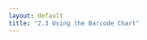 ```yaml
---
layout: default
title: "2.3 Using the Barcode Chart"
---
```


<div>
    <style>
        .chart-example {
            margin: 20px;
            padding: 10px;
            border: solid 1px #babdb6;
        }

        /* Chapter 2 */
        .data-item {
            border: solid 1px black;
            margin: 4px;
            padding: 4px;
            background-color: #eeeeec;
        }
    </style>
</div>

<script>
    // Data Generation Functions
    // -------------------------

    // Compute a random interval using an Exponential Distribution of
    // parameter lambda = (1 / avgSeconds).
    function randomInterval(avgSeconds) {
        return Math.floor(-Math.log(Math.random()) * 1000 * avgSeconds);
    };

    // Create or extend an array of increasing dates by adding a random
    // time interval using an exponential distribution.
    function addData(data, numItems, avgSeconds) {
        // Compute the most recent time in the data array. If the array is
        // empty, uses the current time.
        var n = data.length,
            t = (n > 0) ? data[n - 1].date : new Date();

        // Append items with increasing times in the data array.
        for (var k = 0; k < numItems; k += 1) {
            t = new Date(t.getTime() + randomInterval(avgSeconds));
            data.push({date: t});
        }

        return data;
    }
</script>


<h1 class="section-title">{{ page.title }}</h1>

<div class="chart-example" id="chart"></div>
<script src="{{ site.baseurl }}/chapter02/barcode.js"></script>
<script>

    // Dataset
    // -------

    // Generate a dataset with sample data.
    var data = [
        {name: 'AAPL', mentions: addData([], 850,  2 * 60), byHour: 34.3},
        {name: 'MSFT', mentions: addData([], 800,  5 * 60), byHour: 11.1},
        {name: 'GOOG', mentions: addData([], 630,  3 * 60), byHour: 19.2},
        {name: 'NFLX', mentions: addData([], 310, 10 * 60), byHour:  6.7}
    ];

    // Barcode Chart Configuration
    // ---------------------------

    // Create and configure an instance of the barcode chart.
    var barcode = barcodeChart()
        .width(480)
        .height(25)
        .margin({top: 1, right: 1, bottom: 1, left: 1});

    // Table Structure
    // ---------------

    // Create a table element.
    var table = d3.select('#chart').selectAll('table')
        .data([data])
        .enter()
        .append('table')
        .attr('class', 'table table-condensed');

    // Append the table header and body.
    var tableHead = table.append('thead'),
        tableBody = table.append('tbody');

    // Add the table header content.
    tableHead.append('tr').selectAll('th')
        .data(['Name', 'Today Mentions', 'mentions/hour'])
        .enter()
        .append('th')
        .text(function(d) { return d; });

    // Table Content
    // -------------

    // Add the table body rows.
    var rows = tableBody.selectAll('tr')
        .data(data)
        .enter()
        .append('tr');

    // Add the stock name cell.
    rows.append('td')
        .text(function(d) { return d.name; });

    // Add the barcode chart.
    rows.append('td')
        .datum(function(d) { return d.mentions; })
        .call(barcode);

    // Add the number of mentions by hour, aligned to the right.
    rows.append('td').append('p')
        .attr('class', 'pull-right')
        .text(function(d) { return d.byHour; });

</script>
